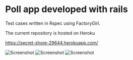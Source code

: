 

Poll app developed with rails
==============================================================

Test cases written in Rspec using FactoryGirl.


The current repository is hosted on Heroku

https://secret-shore-29644.herokuapp.com/

![Screenshot](http://imgur.com/Wcfy90f.png?raw=true)
![Screenshot](http://imgur.com/2qGzW1Y.png?raw=true)
![Screenshot](http://imgur.com/9GYRbTz.png?raw=true)





